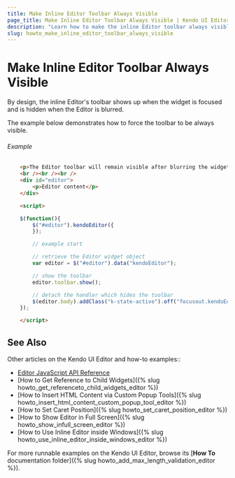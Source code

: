 ```yaml
---
title: Make Inline Editor Toolbar Always Visible
page_title: Make Inline Editor Toolbar Always Visible | Kendo UI Editor
description: "Learn how to make the inline Editor toolbar always visible."
slug: howto_make_inline_editor_toolbar_always_visible
---
```


# Make Inline Editor Toolbar Always Visible

By design, the inline Editor's toolbar shows up when the widget is focused and is hidden when the Editor is blurred.

The example below demonstrates how to force the toolbar to be always visible.

###### Example

```html
    <p>The Editor toolbar will remain visible after blurring the widget.</p>
    <br /><br /><br />
    <div id="editor">
        <p>Editor content</p>
    </div>

    <script>

    $(function(){
        $("#editor").kendoEditor({
        });

        // example start

        // retrieve the Editor widget object
        var editor = $("#editor").data("kendoEditor");

        // show the toolbar
        editor.toolbar.show();

        // detach the handler which hides the toolbar
        $(editor.body).addClass("k-state-active").off("focusout.kendoEditor");
    });

    </script>
```

## See Also

Other articles on the Kendo UI Editor and how-to examples::

* [Editor JavaScript API Reference](/api/javascript/ui/editor)
* [How to Get Reference to Child Widgets]({% slug howto_get_referenceto_child_widgets_editor %})
* [How to Insert HTML Content via Custom Popup Tools]({% slug howto_insert_html_content_custom_popup_tool_editor %})
* [How to Set Caret Position]({% slug howto_set_caret_position_editor %})
* [How to Show Editor in Full Screen]({% slug howto_show_infull_screen_editor %})
* [How to Use Inline Editor inside Windows]({% slug howto_use_inline_editor_inside_windows_editor %})

For more runnable examples on the Kendo UI Editor, browse its [**How To** documentation folder]({% slug howto_add_max_length_validation_editor %}).
